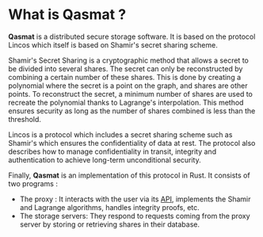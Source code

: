 # What is **Qasmat** ?

**Qasmat** is a distributed secure storage software. It is based on the protocol Lincos which itself is based on Shamir's secret sharing scheme.

Shamir's Secret Sharing is a cryptographic method that allows a secret to be divided into several shares. The secret can only be reconstructed by combining a certain number of these shares. This is done by creating a polynomial where the secret is a point on the graph, and shares are other points. To reconstruct the secret, a minimum number of shares are used to recreate the polynomial thanks to Lagrange's interpolation. This method ensures security as long as the number of shares combined is less than the threshold. 

Lincos is a protocol which includes a secret sharing scheme such as Shamir's which ensures the confidentiality of data at rest. The protocol also describes how to manage confidentiality in transit, integrity and authentication to achieve long-term unconditional security.

Finally, **Qasmat** is an implementation of this protocol in Rust. It consists of two programs : 
- The proxy : It interacts with the user via its [API](../api), implements the Shamir and Lagrange algorithms, handles integrity proofs, etc.
- The storage servers: They respond to requests coming from the proxy server by storing or retrieving shares in their database.
